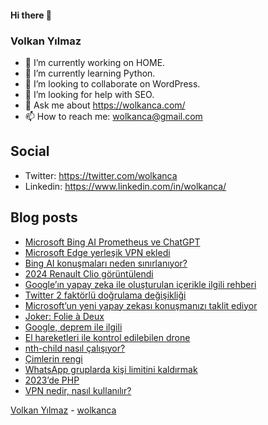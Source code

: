 #### Hi there 👋

### Volkan Yılmaz

- 🔭 I’m currently working on HOME.
- 🌱 I’m currently learning Python.
- 👯 I’m looking to collaborate on WordPress.
- 🤔 I’m looking for help with SEO.
- 💬 Ask me about https://wolkanca.com/
- 📫 How to reach me: wolkanca@gmail.com

## Social
- Twitter: https://twitter.com/wolkanca
- Linkedin: https://www.linkedin.com/in/wolkanca/



## Blog posts
<!-- BLOG-POST-LIST:START -->
- [Microsoft Bing AI Prometheus ve ChatGPT](https://wolkanca.com/microsoft-bing-ai-prometheus-ve-chatgpt/)
- [Microsoft Edge yerleşik VPN ekledi](https://wolkanca.com/microsoft-edge-yerlesik-vpn-ekledi/)
- [Bing AI konuşmaları neden sınırlanıyor?](https://wolkanca.com/bing-ai-konusmalari-neden-sinirlaniyor/)
- [2024 Renault Clio görüntülendi](https://wolkanca.com/2024-renault-clio-goruntulendi/)
- [Google’ın yapay zeka ile oluşturulan içerikle ilgili rehberi](https://wolkanca.com/googlein-yapay-zeka-ile-olusturulan-icerikle-ilgili-rehberi/)
- [Twitter 2 faktörlü doğrulama değişikliği](https://wolkanca.com/twitter-2-faktorlu-dogrulama-degisikligi/)
- [Microsoft’un yeni yapay zekası konuşmanızı taklit ediyor](https://wolkanca.com/microsoftun-yeni-yapay-zekasi-konusmanizi-taklit-ediyor/)
- [Joker: Folie à Deux](https://wolkanca.com/joker-folie-a-deux/)
- [Google, deprem ile ilgili](https://wolkanca.com/google-deprem-ile-ilgili/)
- [El hareketleri ile kontrol edilebilen drone](https://wolkanca.com/el-hareketleri-ile-kontrol-edilebilen-drone/)
- [nth-child nasıl çalışıyor?](https://wolkanca.com/nth-child-nasil-calisiyor/)
- [Çimlerin rengi](https://wolkanca.com/cimlerin-rengi/)
- [WhatsApp gruplarda kişi limitini kaldırmak](https://wolkanca.com/whatsapp-gruplarda-kisi-limitini-kaldirmak/)
- [2023’de PHP](https://wolkanca.com/2023de-php/)
- [VPN nedir, nasıl kullanılır?](https://wolkanca.com/vpn-nedir-nasil-kullanilir/)
<!-- BLOG-POST-LIST:END -->


[Volkan Yılmaz](https://volkanyilmaz.com.tr/) - [wolkanca](https://wolkanca.com/)
